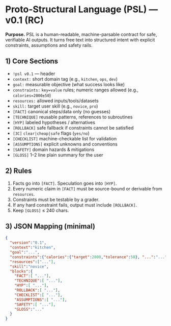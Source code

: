 # Proto-Structural Language (PSL) — v0.1 (RC)

**Purpose.** PSL is a human-readable, machine-parsable contract for safe, verifiable AI outputs. It turns free text into structured intent with explicit constraints, assumptions and safety rails.

## 1) Core Sections
- `!psl v0.1` — header
- `context:` short domain tag (e.g., `kitchen`, `ops`, `dev`)
- `goal:` measurable objective (what success looks like)
- `constraints:` `key=value` rules; numeric ranges allowed (e.g., `calories=2000±50`)
- `resources:` allowed inputs/tools/datasets
- `skill:` target user skill (e.g., `novice`, `pro`)
- `[FACT]` canonical steps/data only (no guesses)
- `[TECHNIQUE]` reusable patterns, references to subroutines
- `[HYP]` labeled hypotheses / alternatives
- `[ROLLBACK]` safe fallback if constraints cannot be satisfied
- `[3C]` `clear|cheap|safe` flags (`yes/no`)
- `[CHECKLIST]` machine-checkable list for validation
- `[ASSUMPTIONS]` explicit unknowns and conventions
- `[SAFETY]` domain hazards & mitigations
- `[GLOSS]` 1–2 line plain summary for the user

## 2) Rules
1. Facts go into `[FACT]`. Speculation goes into `[HYP]`.
2. Every numeric claim in `[FACT]` must be source-bound or derivable from `resources`.
3. Constraints must be testable by a grader.
4. If any hard constraint fails, output must include `[ROLLBACK]`.
5. Keep `[GLOSS]` ≤ 240 chars.

## 3) JSON Mapping (minimal)
```json
{
  "version":"0.1",
  "context":"kitchen",
  "goal":"...",
  "constraints":{"calories":{"target":2000,"tolerance":50}, "...":"..."},
  "resources":["..."],
  "skill":"novice",
  "blocks":{
    "FACT":[ "..."],
    "TECHNIQUE":[ "..."],
    "HYP":[ "..."],
    "ROLLBACK":[ "..."],
    "CHECKLIST":[ "..."],
    "ASSUMPTIONS":[ "..."],
    "SAFETY":[ "..."],
    "GLOSS":"..."
  }
}
